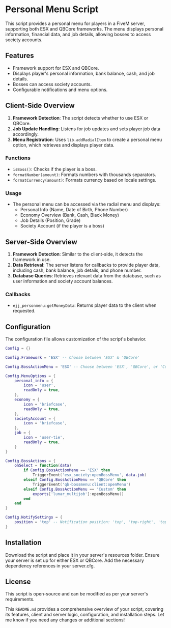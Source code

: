 # Personal Menu Script

This script provides a personal menu for players in a FiveM server, supporting both ESX and QBCore frameworks. The menu displays personal information, financial data, and job details, allowing bosses to access society accounts.

## Features

- Framework support for ESX and QBCore.
- Displays player's personal information, bank balance, cash, and job details.
- Bosses can access society accounts.
- Configurable notifications and menu options.

## Client-Side Overview

1. **Framework Detection**: The script detects whether to use ESX or QBCore.
2. **Job Update Handling**: Listens for job updates and sets player job data accordingly.
3. **Menu Registration**: Uses `lib.addRadialItem` to create a personal menu option, which retrieves and displays player data.

### Functions

- `isBoss()`: Checks if the player is a boss.
- `formatNumber(amount)`: Formats numbers with thousands separators.
- `formatCurrency(amount)`: Formats currency based on locale settings.

### Usage

- The personal menu can be accessed via the radial menu and displays:
  - Personal Info (Name, Date of Birth, Phone Number)
  - Economy Overview (Bank, Cash, Black Money)
  - Job Details (Position, Grade)
  - Society Account (if the player is a boss)

## Server-Side Overview

1. **Framework Detection**: Similar to the client-side, it detects the framework in use.
2. **Data Retrieval**: The server listens for callbacks to provide player data, including cash, bank balance, job details, and phone number.
3. **Database Queries**: Retrieves relevant data from the database, such as user information and society account balances.

### Callbacks

- `ejj_personmenu:getMoneyData`: Returns player data to the client when requested.

## Configuration

The configuration file allows customization of the script's behavior.

```lua
Config = {}

Config.Framework = 'ESX' -- Choose between 'ESX' & 'QBCore'

Config.BossActionMenu = 'ESX' -- Choose between 'ESX', 'QBCore', or 'Custom'

Config.MenuOptions = {
    personal_info = { 
        icon = 'user',  
        readOnly = true,
    },
    economy = {
        icon = 'briefcase',  
        readOnly = true,
    },
    societyAccount = {
        icon = 'briefcase', 
    },
    job = {
        icon = 'user-tie', 
        readOnly = true,
    }
}

Config.BossActions = {
    onSelect = function(data)
        if Config.BossActionMenu == 'ESX' then
            TriggerEvent('esx_society:openBossMenu', data.job)
        elseif Config.BossActionMenu == 'QBCore' then
            TriggerEvent('qb-bossmenu:client:openMenu')
        elseif Config.BossActionMenu == 'Custom' then
            exports['lunar_multijob']:openBossMenu()
        end
    end
}

Config.NotifySettings = {
    position = 'top' -- Notification position: 'top', 'top-right', 'top-left', 'bottom', 'bottom-right', 'bottom-left', 'center-right', 'center-left'
}
```

## Installation
Download the script and place it in your server's resources folder.
Ensure your server is set up for either ESX or QBCore.
Add the necessary dependency references in your server.cfg.

## License
This script is open-source and can be modified as per your server's requirements.


This `README.md` provides a comprehensive overview of your script, covering its features, client and server logic, configuration, and installation steps. Let me know if you need any changes or additional sections!
